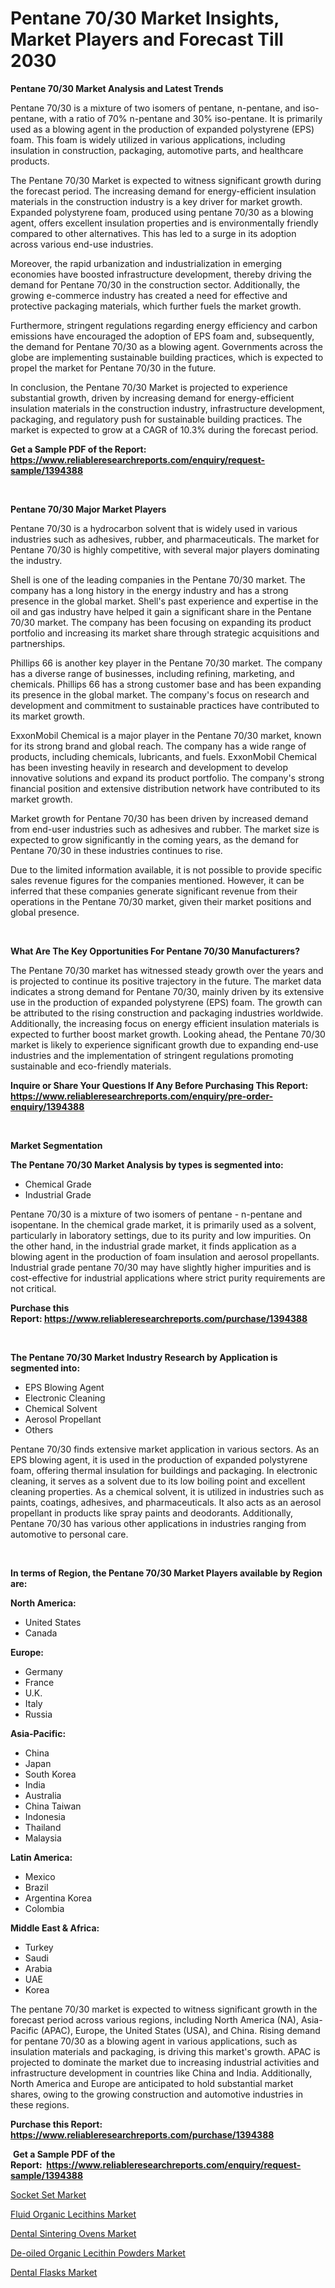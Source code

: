 <p><h1>Pentane 70/30 Market Insights, Market Players and Forecast Till 2030</h1></p><p><strong>Pentane 70/30 Market Analysis and Latest Trends</strong></p>
<p><p>Pentane 70/30 is a mixture of two isomers of pentane, n-pentane, and iso-pentane, with a ratio of 70% n-pentane and 30% iso-pentane. It is primarily used as a blowing agent in the production of expanded polystyrene (EPS) foam. This foam is widely utilized in various applications, including insulation in construction, packaging, automotive parts, and healthcare products.</p><p>The Pentane 70/30 Market is expected to witness significant growth during the forecast period. The increasing demand for energy-efficient insulation materials in the construction industry is a key driver for market growth. Expanded polystyrene foam, produced using pentane 70/30 as a blowing agent, offers excellent insulation properties and is environmentally friendly compared to other alternatives. This has led to a surge in its adoption across various end-use industries.</p><p>Moreover, the rapid urbanization and industrialization in emerging economies have boosted infrastructure development, thereby driving the demand for Pentane 70/30 in the construction sector. Additionally, the growing e-commerce industry has created a need for effective and protective packaging materials, which further fuels the market growth.</p><p>Furthermore, stringent regulations regarding energy efficiency and carbon emissions have encouraged the adoption of EPS foam and, subsequently, the demand for Pentane 70/30 as a blowing agent. Governments across the globe are implementing sustainable building practices, which is expected to propel the market for Pentane 70/30 in the future.</p><p>In conclusion, the Pentane 70/30 Market is projected to experience substantial growth, driven by increasing demand for energy-efficient insulation materials in the construction industry, infrastructure development, packaging, and regulatory push for sustainable building practices. The market is expected to grow at a CAGR of 10.3% during the forecast period.</p></p>
<p><strong>Get a Sample PDF of the Report:&nbsp; <a href="https://www.reliableresearchreports.com/enquiry/request-sample/1394388">https://www.reliableresearchreports.com/enquiry/request-sample/1394388</a></strong></p>
<p>&nbsp;</p>
<p><strong>Pentane 70/30 Major Market Players</strong></p>
<p><p>Pentane 70/30 is a hydrocarbon solvent that is widely used in various industries such as adhesives, rubber, and pharmaceuticals. The market for Pentane 70/30 is highly competitive, with several major players dominating the industry. </p><p>Shell is one of the leading companies in the Pentane 70/30 market. The company has a long history in the energy industry and has a strong presence in the global market. Shell's past experience and expertise in the oil and gas industry have helped it gain a significant share in the Pentane 70/30 market. The company has been focusing on expanding its product portfolio and increasing its market share through strategic acquisitions and partnerships.</p><p>Phillips 66 is another key player in the Pentane 70/30 market. The company has a diverse range of businesses, including refining, marketing, and chemicals. Phillips 66 has a strong customer base and has been expanding its presence in the global market. The company's focus on research and development and commitment to sustainable practices have contributed to its market growth.</p><p>ExxonMobil Chemical is a major player in the Pentane 70/30 market, known for its strong brand and global reach. The company has a wide range of products, including chemicals, lubricants, and fuels. ExxonMobil Chemical has been investing heavily in research and development to develop innovative solutions and expand its product portfolio. The company's strong financial position and extensive distribution network have contributed to its market growth.</p><p>Market growth for Pentane 70/30 has been driven by increased demand from end-user industries such as adhesives and rubber. The market size is expected to grow significantly in the coming years, as the demand for Pentane 70/30 in these industries continues to rise.</p><p>Due to the limited information available, it is not possible to provide specific sales revenue figures for the companies mentioned. However, it can be inferred that these companies generate significant revenue from their operations in the Pentane 70/30 market, given their market positions and global presence.</p></p>
<p>&nbsp;</p>
<p><strong>What Are The Key Opportunities For Pentane 70/30 Manufacturers?</strong></p>
<p><p>The Pentane 70/30 market has witnessed steady growth over the years and is projected to continue its positive trajectory in the future. The market data indicates a strong demand for Pentane 70/30, mainly driven by its extensive use in the production of expanded polystyrene (EPS) foam. The growth can be attributed to the rising construction and packaging industries worldwide. Additionally, the increasing focus on energy efficient insulation materials is expected to further boost market growth. Looking ahead, the Pentane 70/30 market is likely to experience significant growth due to expanding end-use industries and the implementation of stringent regulations promoting sustainable and eco-friendly materials.</p></p>
<p><strong>Inquire or Share Your Questions If Any Before Purchasing This Report: <a href="https://www.reliableresearchreports.com/enquiry/pre-order-enquiry/1394388">https://www.reliableresearchreports.com/enquiry/pre-order-enquiry/1394388</a></strong></p>
<p>&nbsp;</p>
<p><strong>Market Segmentation</strong></p>
<p><strong>The Pentane 70/30 Market Analysis by types is segmented into:</strong></p>
<p><ul><li>Chemical Grade</li><li>Industrial Grade</li></ul></p>
<p><p>Pentane 70/30 is a mixture of two isomers of pentane - n-pentane and isopentane. In the chemical grade market, it is primarily used as a solvent, particularly in laboratory settings, due to its purity and low impurities. On the other hand, in the industrial grade market, it finds application as a blowing agent in the production of foam insulation and aerosol propellants. Industrial grade pentane 70/30 may have slightly higher impurities and is cost-effective for industrial applications where strict purity requirements are not critical.</p></p>
<p><strong>Purchase this Report:&nbsp;<a href="https://www.reliableresearchreports.com/purchase/1394388">https://www.reliableresearchreports.com/purchase/1394388</a></strong></p>
<p>&nbsp;</p>
<p><strong>The Pentane 70/30 Market Industry Research by Application is segmented into:</strong></p>
<p><ul><li>EPS Blowing Agent</li><li>Electronic Cleaning</li><li>Chemical Solvent</li><li>Aerosol Propellant</li><li>Others</li></ul></p>
<p><p>Pentane 70/30 finds extensive market application in various sectors. As an EPS blowing agent, it is used in the production of expanded polystyrene foam, offering thermal insulation for buildings and packaging. In electronic cleaning, it serves as a solvent due to its low boiling point and excellent cleaning properties. As a chemical solvent, it is utilized in industries such as paints, coatings, adhesives, and pharmaceuticals. It also acts as an aerosol propellant in products like spray paints and deodorants. Additionally, Pentane 70/30 has various other applications in industries ranging from automotive to personal care.</p></p>
<p>&nbsp;</p>
<p><strong>In terms of Region, the Pentane 70/30 Market Players available by Region are:</strong></p>
<p>
    <p> <strong> North America: </strong>
        <ul>
            <li>United States</li>
            <li>Canada</li>
        </ul>
        </p> 
    <p> <strong> Europe: </strong>
        <ul>
            <li>Germany</li>
            <li>France</li>
            <li>U.K.</li>
            <li>Italy</li>
            <li>Russia</li>
        </ul>
        </p> 
    <p> <strong> Asia-Pacific: </strong>
        <ul>
            <li>China</li>
            <li>Japan</li>
            <li>South Korea</li>
            <li>India</li>
            <li>Australia</li>
            <li>China Taiwan</li>
            <li>Indonesia</li>
            <li>Thailand</li>
            <li>Malaysia</li>
        </ul>
        </p> 
    <p> <strong> Latin America: </strong>
        <ul>
            <li>Mexico</li>
            <li>Brazil</li>
            <li>Argentina Korea</li>
            <li>Colombia</li>
        </ul>
        </p> 
    <p> <strong> Middle East & Africa: </strong>
        <ul>
            <li>Turkey</li>
            <li>Saudi</li>
            <li>Arabia</li>
            <li>UAE</li>
            <li>Korea</li>
        </ul>
    </p>
    </p>
<p><p>The pentane 70/30 market is expected to witness significant growth in the forecast period across various regions, including North America (NA), Asia-Pacific (APAC), Europe, the United States (USA), and China. Rising demand for pentane 70/30 as a blowing agent in various applications, such as insulation materials and packaging, is driving this market's growth. APAC is projected to dominate the market due to increasing industrial activities and infrastructure development in countries like China and India. Additionally, North America and Europe are anticipated to hold substantial market shares, owing to the growing construction and automotive industries in these regions.</p></p>
<p><strong>Purchase this Report: <a href="https://www.reliableresearchreports.com/purchase/1394388">https://www.reliableresearchreports.com/purchase/1394388</a></strong></p>
<p>&nbsp;<strong>Get a Sample PDF of the Report:&nbsp;&nbsp;<a href="https://www.reliableresearchreports.com/enquiry/request-sample/1394388">https://www.reliableresearchreports.com/enquiry/request-sample/1394388</a></strong></p>
<p><strong></strong></p>
<p><p><a href="https://www.linkedin.com/pulse/socket-set-market-challenges-opportunities-growth-drivers-major-0uuuc/">Socket Set Market</a></p><p><a href="https://github.com/pizolina/Market-Research-Report-List-1/blob/main/fluid-organic-lecithins-market.md">Fluid Organic Lecithins Market</a></p><p><a href="https://medium.com/@santosh735584/dental-sintering-ovens-market-size-cagr-trends-2024-2030-717f3b624563">Dental Sintering Ovens Market</a></p><p><a href="https://github.com/sofayahoo2023/Market-Research-Report-List-1/blob/main/de-oiled-organic-lecithin-powders-market.md">De-oiled Organic Lecithin Powders Market</a></p><p><a href="https://medium.com/@ridhantakke90/dental-flasks-market-size-cagr-trends-2024-2030-6707707ad474">Dental Flasks Market</a></p></p>